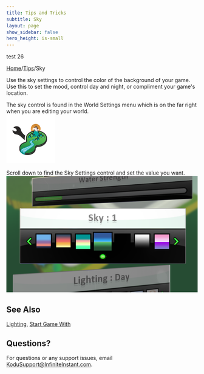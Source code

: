```yaml
---
title: Tips and Tricks
subtitle: Sky
layout: page
show_sidebar: false
hero_height: is-small
---
```


test 26

[Home](..)/[Tips](.)/Sky

Use the sky settings to control the color of the background of your game.  Use this to set the mood, control day and night, or compliment your game's location.

The sky control is found in the World Settings menu which is on the far right when you are editing your world.<br> ![World Settings](world_settings.png)

Scroll down to find the Sky Settings control and set the value you want.<br>
![Sky Settings](sky.png)

## See Also
[Lighting](lighting), [Start Game With](start)

## Questions?
For questions or any support issues, email <KoduSupport@InfiniteInstant.com>.
 

 

   


